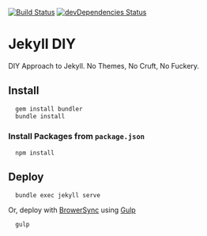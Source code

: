 [![Build Status](https://travis-ci.org/davesantos/jekyll-diy.svg?branch=master)](https://travis-ci.org/davesantos/jekyll-diy)
[![devDependencies Status](https://david-dm.org/davesantos/jekyll-diy/dev-status.svg)](https://david-dm.org/davesantos/jekyll-diy?type=dev)


Jekyll DIY
===

DIY Approach to Jekyll. No Themes, No Cruft, No Fuckery.

## Install

```sh
  gem install bundler
  bundle install
```
### Install Packages from `package.json`
```
  npm install
```

## Deploy

```sh
  bundle exec jekyll serve
```

Or, deploy with [BrowerSync](https://www.browsersync.io/) using [Gulp](http://gulpjs.com/)
```sh
  gulp
```

